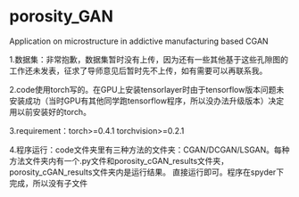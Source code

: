 # porosity_GAN
Application on microstructure in addictive manufacturing based CGAN  


1.数据集：非常抱歉，数据集暂时没有上传，因为还有一些其他基于这些孔隙图的工作还未发表，征求了导师意见后暂时先不上传，如有需要可以再联系我。

2.code使用torch写的。在GPU上安装tensorlayer时由于tensorflow版本问题未安装成功（当时GPU有其他同学跑tensorflow程序，所以没办法升级版本）决定用以前安装好的torch。

3.requirement：torch>=0.4.1
torchvision>=0.2.1

4.程序运行：code文件夹里有三种方法的文件夹：CGAN/DCGAN/LSGAN。每种方法文件夹内有一个.py文件和porosity_cGAN_results文件夹，porosity_cGAN_results文件夹内是运行结果。
直接运行即可。程序在spyder下完成，所以没有子文件
